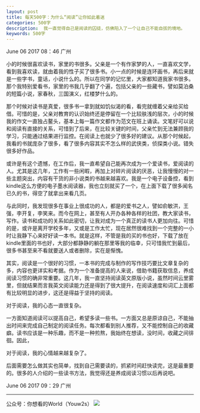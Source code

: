 ```yaml
---
layout: post
title: 每天500字：为什么“阅读”让你如此着迷
categories: 500字
description:  我一直觉得自己是阅读的囚徒，仿佛陷入了一个让自己不能自拔的境地。
keywords: 500字
---
```


June 06 2017  08：46 广州

小的时候很喜欢读书，家里的书很多。父亲是一个有作家梦的人，一直喜欢文学，看到我喜欢读，就由着我的性子买了很多书。小一点的时候是连环画书，再后来就是一些字书，童话，小说什么的。所以在同学的记忆里，大家都知道我家书很多。那个我特别爱看书，家里的书我几乎翻了个遍，包括父亲的一些藏书，譬如莫泊桑的短篇小说，家春秋，三国演义，红楼梦什么的。

那个时候对读书是真爱，很多书一拿到就如饥似渴的看，看完就缠着父亲给买给借。可惜的是，父亲对教育的认识始终还是停留在一个比较肤浅的层次，小的时候我的作文一直独占鳌头，基本上每一篇作文都作为范文在班上诵读。文笔好可以说和阅读有直接的关系，可惜到了后来，在比较关键的时间，父亲忙到无法兼顾我的学习，只能通过结果进行监控。在阅读上也就少了很多好的建议。从那个时候起，我看的书就庞杂了很多，看了很多内容其实不怎么样的武侠类，侦探类小说。错失很多好作品。

或许是有这个遗憾，在工作后，我一直希望自己能再次成为一个爱读书，爱阅读的人。尤其是这几年，工作有一些闲暇，再加上对碎片阅读的厌恶，让我慢慢的对一些主题突出，内容有干货的非小说类的书越来越喜欢。我是一个电子设备控，看到kindle这么方便的电子墨水阅读器，我也立刻就买了一个，在上面下载了很多闻名已久的书，得空了就拿出来看几页。

与此同时，我发现很多在事业上很成功的人，都是的爱书之人，譬如俞敏洪，王强，李开复，李笑来。而今在网上，甚至有人开办各种各样的社团，教大家读书，写作。读书和成功的关系如此密切，让我对成为一个真正的读书人更加向往。可惜的是，或许是离开学校多年，又或是工作太忙，现在居然很难找到一个完整的一小时让我静下心来好好读一本书。就是这样，不管是我的买的书也好，下载了放在kindle里面的书也好，大部分都静静的躺在那里等我的临幸，只可惜我忙到最后，很多书甚至来不看就要送人或者删除，实在是惭愧。

其实，阅读是一个很好的习惯，一本书的完成与制作的写作技巧要比文章复杂的多，内容也更详实和考据。作为一个准备提高的人来说，借助书籍获取信息，养成阅读习惯的确非常重要。这几年，我一直坚持阅读英文原版小说，虽然时间云里雾里，但就结果而言我英文阅读能力还是得到了很大提升，在阅读速度和词汇上面都有比较明显的进步，这还是得益于坚持的阅读。

对于阅读，我的心态一直很复杂。

一方面知道阅读可以提高自己，希望多读一些书。一方面又总是原谅自己，不能抽出时间来完成自己制定的阅读任务。每次都看到别人推荐，又不能控制自己的收藏癖。读书应该是一种乐趣，而不是一种煎熬，我始终在想读，没时间，收藏之间徘徊。因此，

对于阅读，我的心情越来越复杂了。

后面需要怎么做其实也简单，找到自己需要读的，抓紧时间赶快读完，这是最重要的。很多的人介绍的一些读书方法，我觉得还是养成阅读习惯以后再说吧。


June 06 2017  09：29 广州

---- 
公众号：你想看的World（Youw2s）
![][image-1]

[image-1]:	http://upload-images.jianshu.io/upload_images/3342594-dca1f89eba3e50ca.jpg?imageMogr2/auto-orient/strip%7CimageView2/2/w/1240